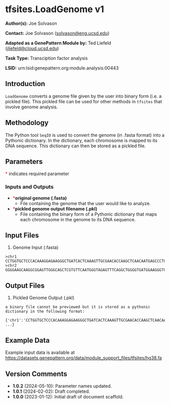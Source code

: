 # tfsites.LoadGenome v1

**Author(s):** Joe Solvason  

**Contact:** Joe Solvason (solvason@eng.ucsd.edu)

**Adapted as a GenePattern Module by:** Ted Liefeld (jliefeld@cloud.ucsd.edu)

**Task Type:** Transciption factor analysis

**LSID:**  urn:lsid:genepattern.org:module.analysis:00443


## Introduction

`LoadGenome` converts a genome file given by the user into binary form (i.e. a pickled file). This pickled file can be used for other methods in `tfsites` that involve genome analysis. 


## Methodology

The Python tool `SeqIO` is used to convert the genome (in .fasta format) into a Pythonic dictionary. In the dictionary, each chromosome is mapped to its DNA sequence. This dictionary can then be stored as a pickled file. 


## Parameters

<span style="color: red;">*</span> indicates required parameter

### Inputs and Outputs

- <span style="color: red;">*</span>**original genome (.fasta)**
    - File containing the genome that the user would like to analyze.
- <span style="color: red;">*</span>**pickled genome output filename (.pkl)**
    - File containing the binary form of a Pythonic dictionary that maps each chromosome in the genome to its DNA sequence. 


## Input Files

1.  Genome Input (.fasta)

```
>chr1
CCTGGTGCTCCCACAAAGGAGAAGGGCTGATCACTCAAAGTTGCGAACACCAAGCTCAACAATGAGCCCTGGAAAATTTCAG...
>chr2
GGGGAAGCAAGGCGGAGTTGGGCAGCTCGTGTTCAATGGGTAGAGTTTCAGGCTGGGGTGATGGAAGGGTGCTGGAAATGAG...
```
       
## Output Files

1.  Pickled Genome Output (.pkl)

```
a binary file cannot be previewed but it is stored as a pythonic dictionary in the following format:

{'chr1':'CCTGGTGCTCCCACAAAGGAGAAGGGCTGATCACTCAAAGTTGCGAACACCAAGCTCAACAATGAGCCCTGGAAAATTTCAG', ...} 
```

    
## Example Data

Example input data is available at [https://datasets.genepattern.org/data/module_support_files/tfsites/hg38.fa ](https://datasets.genepattern.org/data/module_support_files/tfsites/hg38.fa)

    
## Version Comments

- **1.0.2** (2024-05-10): Parameter names updated.
- **1.0.1** (2024-02-02): Draft completed.
- **1.0.0** (2023-01-12): Initial draft of document scaffold.
